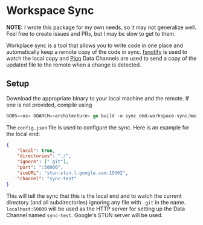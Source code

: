 # Workspace Sync

__NOTE:__ I wrote this package for my own needs, so it may not generalize well. Feel free to create issues and PRs, but I may be slow to get to them.

Workplace sync is a tool that allows you to write code in one place and automatically keep a remote copy of the code in sync. [fsnotify](https://github.com/fsnotify/fsnotify) is used to watch the local copy and [Pion](https://github.com/pion/webrtc) Data Channels are used to send a copy of the updated file to the remote when a change is detected.

## Setup

Download the appropriate binary to your local machine and the remote. If one is not provided, compile using
```go
GOOS=<os> GOARCH=<architecture> go build -o sync cmd/workspace-sync/main.go
```

The `config.json` file is used to configure the sync. Here is an example for the local end:
```json
{
    "local": true,
    "directories": "./",
    "ignore": [".git"],
    "port": ":50000",
    "iceURL": "stun:stun.l.google.com:19302",
    "channel": "sync-test"
}
```

This will tell the sync that this is the local end and to watch the current directory (and all subdirectories) ignoring any file with `.git` in the name. `localhost:50000` will be used as the HTTP server for setting up the Data Channel named `sync-test`. Google's STUN server will be used.
